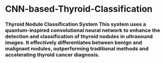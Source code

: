 # CNN-based-Thyroid-Classification
### Thyroid Nodule Classification System  This system uses a quantum-inspired convolutional neural network to enhance the detection and classification of thyroid nodules in ultrasound images. It effectively differentiates between benign and malignant nodules, outperforming traditional methods and accelerating thyroid cancer diagnosis.
